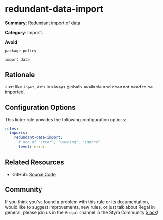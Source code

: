 # redundant-data-import

**Summary**: Redundant import of data

**Category**: Imports

**Avoid**
```rego
package policy

import data
```

## Rationale

Just like `input`, `data` is always globally available and does not need to be imported.

## Configuration Options

This linter rule provides the following configuration options:

```yaml
rules:
  imports:
    redundant-data-import:
      # one of "error", "warning", "ignore"
      level: error
```

## Related Resources

- GitHub: [Source Code](https://github.com/StyraInc/regal/blob/main/bundle/regal/rules/imports/redundant-data-import/redundant_data_import.rego)

## Community

If you think you've found a problem with this rule or its documentation, would like to suggest improvements, new rules,
or just talk about Regal in general, please join us in the `#regal` channel in the Styra Community
[Slack](https://communityinviter.com/apps/styracommunity/signup)!
